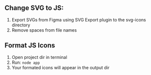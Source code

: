 ## Change SVG to JS:

1. Export SVGs from Figma using SVG Export plugin to the svg-icons directory
2. Remove spaces from file names

## Format JS Icons

1. Open project dir in terminal
2. Run: `node app`
3. Your formated icons will appear in the output dir
